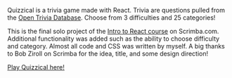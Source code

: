Quizzical is a trivia game made with React. Trivia are questions pulled from the [Open Trivia Database](https://opentdb.com/). Choose from 3 difficulties and 25 categories!

This is the final solo project of the [Intro to React course](https://scrimba.com/learn/learnreact) on Scrimba.com. Additional functionality was added such as the ability to choose difficulty and category. Almost all code and CSS was written by myself. A big thanks to Bob Ziroll on Scrimba for the idea, title, and some design direction!

[Play Quizzical here!](https://armerickson.github.io/quizzical-app/)
